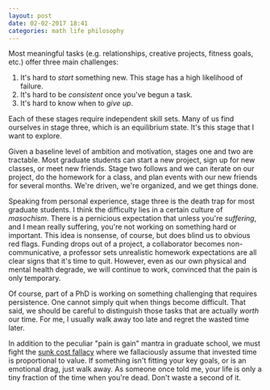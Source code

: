 ```yaml
---
layout: post
date: 02-02-2017 18:41
categories: math life philosophy
---
```


Most meaningful tasks (e.g. relationships, creative projects, fitness goals, etc.) offer three main challenges:

1. It's hard to *start* something new. This stage has a high likelihood of failure.
2. It's hard to be *consistent* once you've begun a task. 
3. It's hard to know when to *give up*. 

Each of these stages require independent skill sets. Many of us find ourselves in stage three, which is an equilibrium state. It's this stage that I want to explore.

Given a baseline level of ambition and motivation, stages one and two are tractable. Most graduate students can start a new project, sign up for new classes, or meet new friends. Stage two follows and we can iterate on our project, do the homework for a class, and plan events with our new friends for several months. We're driven, we're organized, and we get things done. 

Speaking from personal experience, stage three is the death trap for most graduate students. I think the difficulty lies in a certain culture of *masochism*. There is a pernicious expectation that unless you're *suffering*, and I mean really suffering, you're not working on something hard or important. This idea is nonsense, of course, but does blind us to obvious red flags. Funding drops out of a project, a collaborator becomes non-communicative, a professor sets unrealistic homework expectations are all clear signs that it's time to quit. However, even as our own physical and mental health degrade, we will continue to work, convinced that the pain is only temporary.

Of course, part of a PhD is working on something challenging that requires persistence. One cannot simply quit when things become difficult. That said, we should be careful to distinguish those tasks that are actually *worth* our time. For me, I usually walk away too late and regret the wasted time later.

In addition to the peculiar "pain is gain" mantra in graduate school, we must fight the [sunk cost fallacy](https://youarenotsosmart.com/2011/03/25/the-sunk-cost-fallacy/) where we fallaciously assume that invested time is proportional to value. If something isn't fitting your key goals, or is an emotional drag, just walk away. As someone once told me, your life is only a tiny fraction of the time when you're dead. Don't waste a second of it.